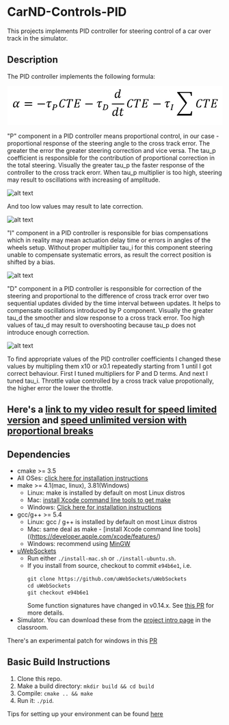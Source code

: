 # CarND-Controls-PID

This projects implements PID controller for steering control of a car over track in the simulator.

## Description

[image1]: ./formula.png
[image2]: ./tau_p_high.gif
[image3]: ./tau_p_low.gif
[image4]: ./tau_d_high.gif
[image5]: ./tau_i.gif

The PID controller implements the following formula:

![alt text][image1]

"P" component in a PID controller means proportional control, in our case - proportional response of the steering angle to the cross track error.
The greater the error the greater steering correction and vice versa.
The tau_p coefficient is responsible for the contribution of proportional correction in the total steering.
Visually the greater tau_p the faster response of the controller to the cross track erorr.
When tau_p multiplier is too high, steering may result to oscillations with increasing of amplitude.

![alt text][image2]

And too low values may result to late correction.

![alt text][image3]

"I" component in a PID controller is responsible for bias compensations which in reality may mean actuation delay time or errors in angles of the wheels setup.
Without proper multiplier tau_i for this component steering unable to compensate systematic errors, as result the correct position is shifted by a bias.

![alt text][image5]

"D" component in a PID controller is responsible for correction of the steering and proportional to the difference of cross track error over two sequential updates divided by the time interval between updates. It helps to compensate oscillations introduced by P component. Visually the greater tau_d the smoother and slow response to a cross track error.
Too high values of tau_d may result to overshooting because tau_p does not introduce enough correction.

![alt text][image4]

To find appropriate values of the PID controller coefficients I changed these values by multipling them x10 or x0.1 repeatedly starting from 1 until I got correct behaviour.
First I tuned multipliers for P and D terms. And next I tuned tau_i.
Throttle value controlled by a cross track value propotionally, the higher error the lower the throttle.

Here's a [link to my video result for speed limited version](./drive_40_mph.mp4) and [speed unlimited version with proportional breaks](./drive_max.mp4)
---

## Dependencies

* cmake >= 3.5
 * All OSes: [click here for installation instructions](https://cmake.org/install/)
* make >= 4.1(mac, linux), 3.81(Windows)
  * Linux: make is installed by default on most Linux distros
  * Mac: [install Xcode command line tools to get make](https://developer.apple.com/xcode/features/)
  * Windows: [Click here for installation instructions](http://gnuwin32.sourceforge.net/packages/make.htm)
* gcc/g++ >= 5.4
  * Linux: gcc / g++ is installed by default on most Linux distros
  * Mac: same deal as make - [install Xcode command line tools]((https://developer.apple.com/xcode/features/)
  * Windows: recommend using [MinGW](http://www.mingw.org/)
* [uWebSockets](https://github.com/uWebSockets/uWebSockets)
  * Run either `./install-mac.sh` or `./install-ubuntu.sh`.
  * If you install from source, checkout to commit `e94b6e1`, i.e.
    ```
    git clone https://github.com/uWebSockets/uWebSockets 
    cd uWebSockets
    git checkout e94b6e1
    ```
    Some function signatures have changed in v0.14.x. See [this PR](https://github.com/udacity/CarND-MPC-Project/pull/3) for more details.
* Simulator. You can download these from the [project intro page](https://github.com/udacity/self-driving-car-sim/releases) in the classroom.

There's an experimental patch for windows in this [PR](https://github.com/udacity/CarND-PID-Control-Project/pull/3)

## Basic Build Instructions

1. Clone this repo.
2. Make a build directory: `mkdir build && cd build`
3. Compile: `cmake .. && make`
4. Run it: `./pid`. 

Tips for setting up your environment can be found [here](https://classroom.udacity.com/nanodegrees/nd013/parts/40f38239-66b6-46ec-ae68-03afd8a601c8/modules/0949fca6-b379-42af-a919-ee50aa304e6a/lessons/f758c44c-5e40-4e01-93b5-1a82aa4e044f/concepts/23d376c7-0195-4276-bdf0-e02f1f3c665d)

